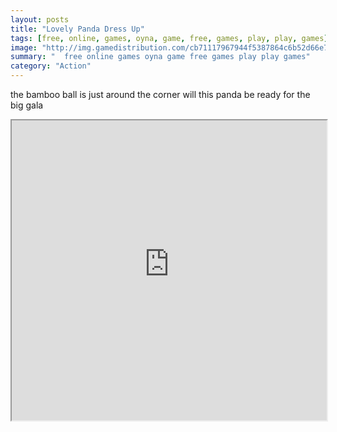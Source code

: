 ```yaml
---
layout: posts
title: "Lovely Panda Dress Up"
tags: [free, online, games, oyna, game, free, games, play, play, games]
image: "http://img.gamedistribution.com/cb71117967944f5387864c6b52d66e79.jpg"
summary: "  free online games oyna game free games play play games"
category: "Action"
---
```


the bamboo ball is just around the corner will this panda be ready for the big gala

<iframe width="100%" height="480px;" src="http://flash.gamedistribution.com?game=cb71117967944f5387864c6b52d66e79"></iframe>